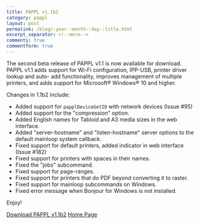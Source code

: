 ```yaml
---
title: PAPPL v1.1b2
category: pappl
layout: post
permalink: /blog/:year-:month-:day-:title.html
excerpt_separator: <!--more-->
comments: true
commentform: true
---
```


The second beta release of PAPPL v1.1 is now available for download.  PAPPL v1.1
adds support for Wi-Fi configuration, IPP-USB, printer driver lookup and auto-
add functionality, improves management of multiple printers, and adds support
for Microsoft® Windows® 10 and higher.

Changes in 1.1b2 include:

- Added support for `papplDeviceGetID` with network devices (Issue #95)
- Added support for the "compression" option.
- Added English names for Tabloid and A3 media sizes in the web interface.
- Added "server-hostname" and "listen-hostname" server options to the default
  mainloop system callback.
- Fixed support for default printers, added indicator in web interface
  (Issue #182)
- Fixed support for printers with spaces in their names.
- Fixed the "jobs" subcommand.
- Fixed support for page-ranges.
- Fixed support for printers that do PDF beyond converting it to raster.
- Fixed support for mainloop subcommands on Windows.
- Fixed error message when Bonjour for Windows is not installed.

Enjoy!

<a class="btn btn-primary" href="https://github.com/michaelrsweet/pappl/releases/tag/v1.1b2">Download PAPPL v1.1b2</a>
<a class="btn btn-default" href="/pappl/index.html">Home Page</a>
